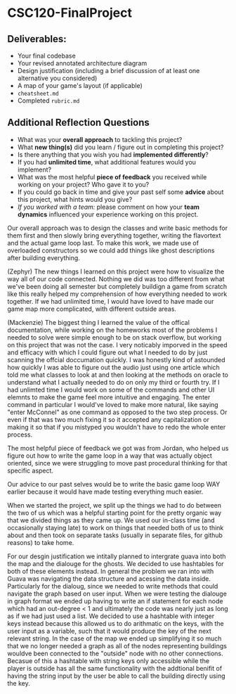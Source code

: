 # CSC120-FinalProject

## Deliverables:
 - Your final codebase
 - Your revised annotated architecture diagram
 - Design justification (including a brief discussion of at least one alternative you considered)
 - A map of your game's layout (if applicable)
 - `cheatsheet.md`
 - Completed `rubric.md`
  
## Additional Reflection Questions
 - What was your **overall approach** to tackling this project?
 - What **new thing(s)** did you learn / figure out in completing this project?
 - Is there anything that you wish you had **implemented differently**?
 - If you had **unlimited time**, what additional features would you implement?
 - What was the most helpful **piece of feedback** you received while working on your project? Who gave it to you?
 - If you could go back in time and give your past self some **advice** about this project, what hints would you give?
 - _If you worked with a team:_ please comment on how your **team dynamics** influenced your experience working on this project.

Our overall approach was to design the classes and write basic methods for them first and then slowly bring everything together, writing the flavortext and the actual game loop last. To make this work, we made use of overloaded constructors so we could add things like ghost descriptions after building everything.

(Zephyr) The new things I learned on this project were how to visualize the way all of our code connected. Nothing we did was too different from what we've been doing all semester but completely buildign a game from scratch like this really helped my comprehension of how everything needed to work together. If we had unlimited time, I would have loved to have made our game map more complicated, with different outside areas. 

(Mackenzie) The biggest thing I learned the value of the offical documentation, while working on the homeworks most of the problems I needed to solve were simple enough to be on stack overflow, but working on this project that was not the case. I very noticably imporved in the speed and efficacy with which I could figure out what I needed to do by just scanning the offcial doccumation quickly. I was honestly kind of astounded how quickly I was able to figure out the audio just using one article which told me what classes to look at and then looking at the methods on oracle to understand what I actually needed to do on only my third or fourth try. If I had unlimted time I would work on some of the commands and other UI elemnts to make the game feel more intuitive and engaging. The enter command in particular I would've loved to make more natural, like saying "enter McConnel" as one command as opposed to the two step process. Or even if that was two much fixing it so it accepted any capitalization or making it so that if you mistyped you wouldn't have to redo the whole enter process.

The most helpful piece of feedback we got was from Jordan, who helped us figure out how to write the game loop in a way that was actually object oriented, since we were struggling to move past procedural thinking for that specific aspect.

Our advice to our past selves would be to write the basic game loop WAY earlier because it would have made testing everything much easier.

When we started the project, we split up the things we had to do between the two of us which was a helpful starting point for the pretty organic way that we divided things as they came up. We used our in-class time (and occasionally staying late) to work on things that needed both of us to think about and then took on separate tasks (usually in separate files, for github reasons) to take home. 

For our desgin justification we intitally planned to intergrate guava into both the map and the dialouge for the ghosts. We decided to use hashtables for both of these elements instead. In general the problem we ran into with Guava was navigating the data structure and acessing the data inside. Particularly for the dialoug, since we needed to write methods that could navigate the graph based on user input. When we were testing the dialouge in graph format we ended up having to write an if statement for each node which had an out-degree < 1 and ultimately the code was nearly just as long as if we had just used a list. We decided to use a hashtable with integer keys instead because this allowed us to do arithmatic on the keys, with the user input as a variable, such that it would produce the key of the next relevant string. In the case of the map we ended up simplifying it so much that we no longer needed a graph as all of the nodes representing buildings wouldve been connected to the "outside" node with no other connections. Becasue of this a hashtable with string keys only accessible while the player is outside has all the same functionality with the addtional benifit of having the string input by the user be able to call the building directly using the key.